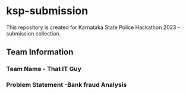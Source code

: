 # ksp-submission
This repository is created for Karnataka State Police Hackathon 2023 - submission collection. 
## Team Information
### Team Name - That IT Guy
### Problem Statement -Bank fraud Analysis
